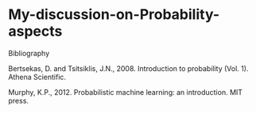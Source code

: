 # My-discussion-on-Probability-aspects


Bibliography

Bertsekas, D. and Tsitsiklis, J.N., 2008. Introduction to probability (Vol. 1). Athena Scientific.

Murphy, K.P., 2012. Probabilistic machine learning: an introduction. MIT press.
